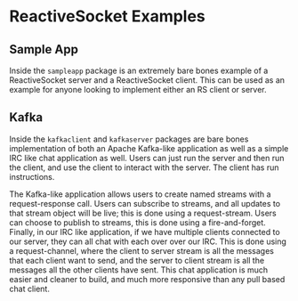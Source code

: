# ReactiveSocket Examples

## Sample App

Inside the `sampleapp` package is an extremely bare bones example of a ReactiveSocket server and a ReactiveSocket client.
This can be used as an example for anyone looking to implement either an RS client or server.

## Kafka

Inside the `kafkaclient` and `kafkaserver` packages are bare bones implementation of both an Apache Kafka-like application
as well as a simple IRC like chat application as well. Users can just run the server and then run the client, and use
the client to interact with the server. The client has run instructions.

The Kafka-like application allows users to create named streams with a request-response call. Users can subscribe to
streams, and all updates to that stream object will be live; this is done using a request-stream. Users can choose to publish
to streams, this is done using a fire-and-forget. Finally, in our IRC like application, if we have multiple clients connected to our server,
they can all chat with each over over our IRC. This is done using a request-channel, where the client to server stream is
all the messages that each client want to send, and the server to client stream is all the messages all the other clients have
sent. This chat application is much easier and cleaner to build, and much more responsive than any pull based chat client.